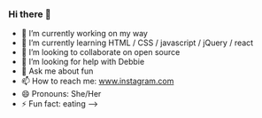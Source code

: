 ### Hi there 👋

- 🔭 I’m currently working on my way
- 🌱 I’m currently learning HTML / CSS / javascript / jQuery / react
- 👯 I’m looking to collaborate on open source
- 🤔 I’m looking for help with Debbie
- 💬 Ask me about fun
- 📫 How to reach me: www.instagram.com
- 😄 Pronouns: She/Her
- ⚡ Fun fact: eating
-->
